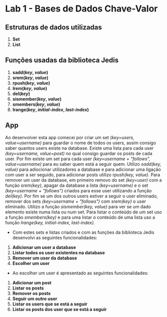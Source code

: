 # Lab 1 - Bases de Dados Chave-Valor

## Estruturas de dados utilizadas
1. **Set**
2. **List**

## Funções usadas da biblioteca Jedis
1. **sadd(_key_, _value_)**
2. **srem(_key_, _value_)**
3. **rpush(_key_, _value_)**
4. **lrem(_key_, _value_)**
5. **del(_key_)**
6. **sismember(_key_, _value_)**
7. **smembers(_key_, _value_)**
8. **lrange(_key_, _initial-index_, _last-index_)**

## App
Ao desenvolver esta app comecei por criar um set _(key=users, value=username)_ para guardar o nome de todos os users, assim consigo saber quantos users existe na database. Existe uma lista para cada user _(key=username, value=post)_ no qual consigo guardar os posts de cada user. Por fim existe um set para cada user _(key=username + "follows", value=username)_ para eu saber quem está a seguir quem.
Utilizo _sadd(key, value)_ para adiocionar utilizadores a database e para adicionar uma ligação com user a ser seguido, para adicionar posts utilizo _rpush(key, value)_. Para remover um user da database, em primeiro removo do set _(key=user)_ com a função _srem(key)_, apagar da database a lista _(key=username)_ e o set _(key=username + "follows")_ criados para esse user utilizando a função _del(key)_. Por fim se um dos outros users estiver a seguir o user eliminado, remover dos sets _(key=username + "follows")_ com _srem(key)_ o user eliminado.
Utilizo a função _sismember(key, value)_ para ver se um dado elemento existe numa lista ou num set.
Para listar o conteúdo de um set uso a função _smembers(key)_ e para uma listar o conteúdo de uma lista uso a função _lrange(key, initial-index, last-index)_.

- Com estes sets e listas criados e com as funções da biblioteca Jedis desenvolvi as seguintes funcionalidades:
1. **Adicionar um user a database**
2. **Listar todos os user existentes na database**
3. **Remover um user da database**
4. **Escolher um user**

- Ao escolher um user é apresentado as seguintes funcionalidades:
1. **Adicionar um post**
2. **Listar os posts**
3. **Remover os posts**
4. **Seguir um outro user**
5. **Listar os users que se está a seguir**
6. **Listar os posts dos user que se está a seguir**